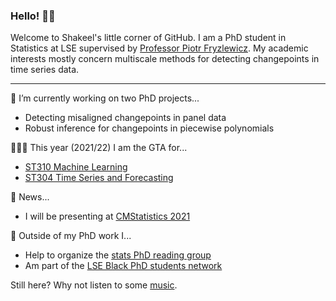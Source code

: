 ### Hello! 👋🏾

Welcome to Shakeel's little corner of GitHub. I am a PhD student in Statistics at LSE supervised by [Professor Piotr Fryzlewicz](https://stats.lse.ac.uk/fryzlewicz/). My academic interests mostly concern multiscale methods for detecting changepoints in time series data.

---

🔭 I’m currently working on two PhD projects...
  - Detecting misaligned changepoints in panel data
  - Robust inference for changepoints in piecewise polynomials

👨🏾‍🏫 This year (2021/22) I am the GTA for...
  * [ST310 Machine Learning](https://www.lse.ac.uk/resources/calendar2020-2021/courseGuides/ST/2020_ST310.htm)
  * [ST304 Time Series and Forecasting](https://www.lse.ac.uk/resources/calendar2020-2021/courseGuides/ST/2020_ST304.htm)

📰 News...
  * I will be presenting at [CMStatistics 2021](http://www.cmstatistics.org/RegistrationsV2/CMStatistics2021/viewSubmission.php?in=266&token=pp7561qnq930q8012s476r34o7r6rs66)

🎉 Outside of my PhD work I...
  * Help to organize the [stats PhD reading group](https://lse-stats-phd-reading-group.github.io/)
  * Am part of the [LSE Black PhD students network](https://twitter.com/LseMwangaza)

Still here? Why not listen to some [music](https://www.youtube.com/watch?v=W2avGFXiueo).
